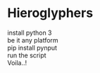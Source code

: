 # Hieroglyphers<br>
install python 3<br>
be it any platform<br>
pip install pynput<br>
run the script <br>
Voila..!<br>
